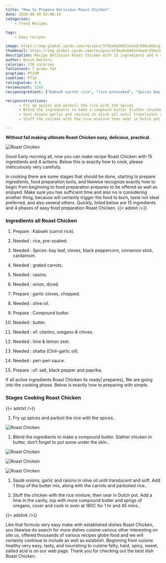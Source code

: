 ```yaml
---
title: "How to Prepare Delicious Roast Chicken"
date: 2020-06-30 02:48:19
categories:
    - Trend Recipes
    
tags:
    - Easy recipes

image: https://img-global.cpcdn.com/recipes/3f3ba8a566514aed/680x482cq70/roast-chicken-recipe-main-photo.jpg
thumbnail: https://img-global.cpcdn.com/recipes/3f3ba8a566514aed/350x250cq70/roast-chicken-recipe-main-photo.jpg
description: Recipe Delicious Roast Chicken with 15 ingredients and 4 stages of easy cooking.
author: Kevin Walters
calories: 276 calories
fatContent: 7 grams fat
preptime: PT23M
cooktime: PT1H
ratingvalue: 4.6
reviewcount: 1103
recipeingredient: ["Kabseh carrot rice", "rice presoaked", "Spices bay leaf cloves black peppercorn cinnamon stick cardamom", "grated carrots", "raisins", "onion diced", "garlic cloves chopped", "olive oil", "Compound butter", "butter", "of cilantro oregano  chives", "lime  lemon zest", "shatta Chiligarlic oil", "periperi sauce", "of salt black pepper and paprika"]

recipeinstructions: 
      - Fry up spices and parboil the rice with the spices 
      - Blend the ingredients to make a compound butter Slather chicken in butter dont forget to put some under the skin 
      - Saut onions garlic and raisins in olive oil until translucent and soft Add 1 tbsp of the butter mix along with the carrots and parboiled rice 
      - Stuff the chicken with the rice mixture then sear in Dutch pot Add a lime in the cavity top with more compound butter and sprigs of oregano cover and cook in oven at 180C for 1 hr and 45 mins

---
```




**Without fail making ultimate Roast Chicken easy, delicious, practical**. 


![Roast Chicken](https://img-global.cpcdn.com/recipes/3f3ba8a566514aed/680x482cq70/roast-chicken-recipe-main-photo.jpg "Roast Chicken")




Good Early morning all, now you can make recipe Roast Chicken with 15 ingredients and 4 actions. Below this is exactly how to cook, please meticulously very carefully.

In cooking there are some stages that should be done, starting to prepare ingredients, food preparation tools, and likewise recognize exactly how to begin from beginning to food preparation prepares to be offered as well as enjoyed. Make sure you has sufficient time and also no is considering another thing, because will certainly trigger the food to burn, taste not ideal preferred, and also several others. Quickly, listed below are 15 ingredients and 4 phases of easy food preparation Roast Chicken.
{{< adstxt />}}

### Ingredients all Roast Chicken


1. Prepare  : Kabseh (carrot rice).

1. Needed  : rice, pre-soaked.

1. Needed  : Spices: bay leaf, cloves, black peppercorn, cinnamon stick, cardamom.

1. Needed  : grated carrots.

1. Needed  : raisins.

1. Needed  : onion, diced.

1. Prepare  : garlic cloves, chopped.

1. Needed  : olive oil.

1. Prepare  : Compound butter.

1. Needed  : butter.

1. Needed  : of: cilantro, oregano &amp; chives.

1. Needed  : lime &amp; lemon zest.

1. Needed  : shatta (Chili-garlic oil).

1. Needed  : peri-peri sauce.

1. Prepare  : of: salt, black pepper and paprika.



If all active ingredients Roast Chicken its ready| prepares}, We are going into the cooking phase. Below is exactly how to preparing with simple.

### Stages Cooking Roast Chicken

{{< adstxt />}}


1. Fry up spices and parboil the rice with the spices..



![Roast Chicken](https://img-global.cpcdn.com/steps/56c5e8eb0831d024/160x128cq70/roast-chicken-recipe-step-1-photo.jpg" "Roast Chicken")



1. Blend the ingredients to make a compound butter. Slather chicken in butter, don’t forget to put some under the skin..



![Roast Chicken](https://img-global.cpcdn.com/steps/53d41a1ad3bbbe68/160x128cq70/roast-chicken-recipe-step-2-photo.jpg" "Roast Chicken")

![Roast Chicken](https://img-global.cpcdn.com/steps/7847f3cc6439deed/160x128cq70/roast-chicken-recipe-step-2-photo.jpg" "Roast Chicken")

![Roast Chicken](https://img-global.cpcdn.com/steps/1c7c409051b248e3/160x128cq70/roast-chicken-recipe-step-2-photo.jpg" "Roast Chicken")



1. Sauté onions, garlic and raisins in olive oil until translucent and soft. Add 1 tbsp of the butter mix, along with the carrots and parboiled rice..



1. Stuff the chicken with the rice mixture, then sear in Dutch pot. Add a lime in the cavity, top with more compound butter and sprigs of oregano, cover and cook in oven at 180C for 1 hr and 45 mins..





{{< adslink />}}

Like that formula very easy make with established dishes Roast Chicken, you likewise do search for more dishes cuisine various other interesting on site us, offered thousands of various recipes globe food and we will certainly continue to include as well as establish. Beginning from cuisine healthy very easy, tasty, and nourishing to cuisine fatty, hard, spicy, sweet, salted acid is on our web page. Thank you for checking out the best dish Roast Chicken.
